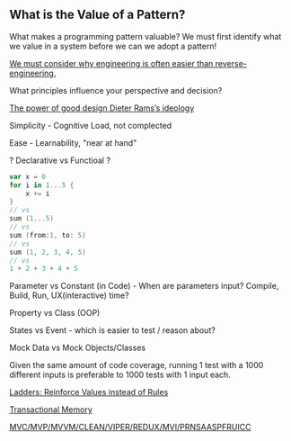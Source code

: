## What is the Value of a Pattern?

What makes a programming pattern valuable? We must first identify what we value in a system before we can we adopt a pattern!

<u>We must consider why engineering is often easier than reverse-engineering.</u>

What principles influence your perspective and decision?

[The power of good design Dieter Rams’s ideology](https://www.vitsoe.com/us/about/good-design)



Simplicity - Cognitive Load, not complected

Ease - Learnability, "near at hand"

? Declarative vs Functioal ?

``` swift
var x = 0
for i in 1...5 {
    x += i
}
// vs
sum (1...5)
// vs
sum (from:1, to: 5)
// vs
sum (1, 2, 3, 4, 5)
// vs
1 + 2 + 3 + 4 + 5
```





Parameter vs Constant (in Code) - When are parameters input? Compile, Build, Run, UX(interactive) time?

Property vs Class (OOP)

States vs Event - which is easier to test / reason about?

Mock Data vs Mock Objects/Classes

Given the same amount of code coverage, running 1 test with a 1000 different inputs is preferable to 1000 tests with 1 input each.

[Ladders: Reinforce Values instead of Rules](https://www.theladders.com/career-advice/why-you-should-you-reinforce-values-instead-of-rules)

[Transactional Memory](https://en.wikipedia.org/wiki/Transactional_memory)

[MVC/MVP/MVVM/CLEAN/VIPER/REDUX/MVI/PRNSAASPFRUICC](https://proandroiddev.com/mvc-mvp-mvvm-clean-viper-redux-mvi-prnsaaspfruicc-building-abstractions-for-the-sake-of-building-18459ab89386)


